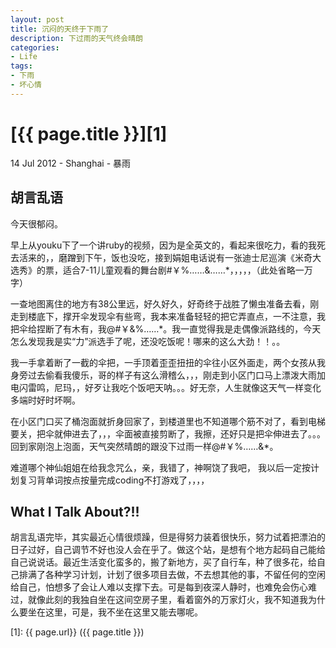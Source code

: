 ```yaml
---
layout: post
title: 沉闷的天终于下雨了
description: 下过雨的天气终会晴朗
categories:
- Life
tags:
- 下雨
- 坏心情
---
```


# [{{ page.title }}][1]

14 Jul 2012 - Shanghai - 暴雨

## 胡言乱语

今天很郁闷。

早上从youku下了一个讲ruby的视频，因为是全英文的，看起来很吃力，看的我死去活来的，，磨蹭到下午，饭也没吃，接到娟姐电话说有一张迪士尼巡演《米奇大选秀》的票，适合7-11儿童观看的舞台剧#￥%……&……*，，，，，（此处省略一万字）

一查地图离住的地方有38公里远，好久好久，好奇终于战胜了懒虫准备去看，刚走到楼底下，撑开伞发现伞有些弯，我本来准备轻轻的把它弄直点，一不注意，我把伞给捏断了有木有，我@#￥&%……*。我一直觉得我是走偶像派路线的，今天怎么发现我是实“力”派选手了呢，还没吃饭呢！哪来的这么大劲！！。。

我一手拿着断了一截的伞把，一手顶着歪歪扭扭的伞往小区外面走，两个女孩从我身旁过去偷看我傻乐，哥的样子有这么滑稽么，，，刚走到小区门口马上漂泼大雨加电闪雷鸣，尼玛，，好歹让我吃个饭吧天呐。。。好无奈，人生就像这天气一样变化多端时好时坏啊。

在小区门口买了桶泡面就折身回家了，到楼道里也不知道哪个筋不对了，看到电梯要关，把伞就伸进去了，，，伞面被直接剪断了，我擦，还好只是把伞伸进去了。。。回到家刚泡上泡面，天气突然晴朗的跟没下过雨一样@#￥%……&*。

难道哪个神仙姐姐在给我念咒么，亲，我错了，神啊饶了我吧， 我以后一定按计划复习背单词按点按量完成coding不打游戏了，，，，

## What I Talk About?!!

胡言乱语完毕，其实最近心情很烦躁，但是得努力装着很快乐，努力试着把漂泊的日子过好，自己调节不好也没人会在乎了。做这个站，是想有个地方起码自己能给自己说说话。最近生活变化蛮多的，搬了新地方，买了自行车，种了很多花，给自己排满了各种学习计划，计划了很多项目去做，不去想其他的事，不留任何的空闲给自己，怕想多了会让人难以支撑下去。可是每到夜深人静时，也难免会伤心难过，就像此刻的我独自坐在这间空房子里，看着窗外的万家灯火，我不知道我为什么要坐在这里，可是，我不坐在这里又能去哪呢。

[1]:    {{ page.url}}  ({{ page.title }})
